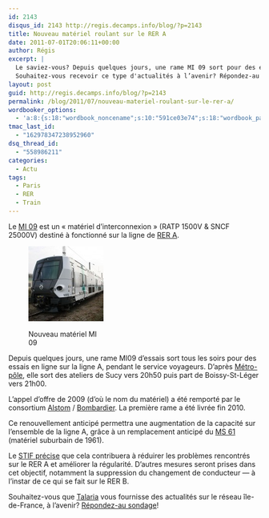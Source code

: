 ```yaml
---
id: 2143
disqus_id: 2143 http://regis.decamps.info/blog/?p=2143
title: Nouveau matériel roulant sur le RER A
date: 2011-07-01T20:06:11+00:00
author: Régis
excerpt: |
  Le saviez-vous? Depuis quelques jours, une rame MI 09 sort pour des essais sur la ligne de RER A.
  Souhaitez-vous recevoir ce type d'actualités à l’avenir? Répondez-au sondage!
layout: post
guid: http://regis.decamps.info/blog/?p=2143
permalink: /blog/2011/07/nouveau-materiel-roulant-sur-le-rer-a/
wordbooker_options:
  - 'a:8:{s:18:"wordbook_noncename";s:10:"591ce03e74";s:18:"wordbook_page_post";s:4:"-100";s:18:"wordbook_orandpage";s:1:"2";s:23:"wordbook_default_author";s:1:"1";s:23:"wordbook_extract_length";s:3:"256";s:19:"wordbook_actionlink";s:3:"300";s:18:"wordbook_attribute";s:0:"";s:29:"wordbooker_status_update_text";s:33:"New blog post :  %title% - %link%";}'
tmac_last_id:
  - "162978347238952960"
dsq_thread_id:
  - "558986211"
categories:
  - Actu
tags:
  - Paris
  - RER
  - Train
---
```

Le [MI 09](http://fr.wikipedia.org/wiki/MI_09) est un « matériel d’interconnexion » (RATP 1500V & SNCF 25000V) destiné à fonctionné sur la ligne de [RER A](http://fr.wikipedia.org/wiki/Ligne_A_du_RER_d%27%C3%8Ele-de-France).<figure id="attachment_2148" style="width: 150px" class="wp-caption alignleft">

[<img class="size-thumbnail wp-image-2148" title="800px-MI09" src="/blog/wp-content/uploads/2011/07/800px-MI09-150x150.jpg" alt="Photo du MI 09" width="150" height="150" />](/blog/wp-content/uploads/2011/07/800px-MI09.jpg)<figcaption class="wp-caption-text">Nouveau matériel MI 09</figcaption></figure> 

Depuis quelques jours, une rame MI09 d’essais sort tous les soirs pour des essais en ligne sur la ligne A, pendant le service voyageurs. D’après [Métro-pôle](http://www.metro-pole.net/actu/article1199.html), elle sort des ateliers de Sucy vers 20h50 puis part de Boissy-St-Léger vers 21h00.

L’appel d’offre de 2009 (d’où le nom du matériel) a été remporté par le consortium [Alstom](http://www.alstom.com/fr/actualites-et-evenements/Plus-dactualites/Alstom-presente-le-premier-train-pour-la-ligne-A-du-RER/) / [Bombardier](http://www.bombardier.com/fr/transport/produits-et-services/vehicules-sur-rail?docID=0901260d8001c85e). La première rame a été livrée fin 2010.

Ce renouvellement anticipé permettra une augmentation de la capacité sur l’ensemble de la ligne A, grâce à un remplacement anticipé du [MS 61](http://fr.wikipedia.org/wiki/MS_61) (matériel suburbain de 1961).

Le [STIF précise](http://www.stif.info/IMG/pdf/RER_A_prop_maj_YB-avril-2011.pdf) que cela contribuera à réduirer les problèmes rencontrés sur le RER A et améliorer la régularité. D’autres mesures seront prises dans cet objectif, notamment la suppression du changement de conducteur &#8212; à l’instar de ce qui se fait sur le RER B.

Souhaitez-vous que [Talaria](http://regis.decamps.info/blog/projects/incidents-transports/) vous fournisse des actualités sur le réseau île-de-France, à l’avenir? [Répondez-au sondage](http://www.facebook.com/pages/Talaria-Incidents-transports-pour-Android/229301313754148)!
